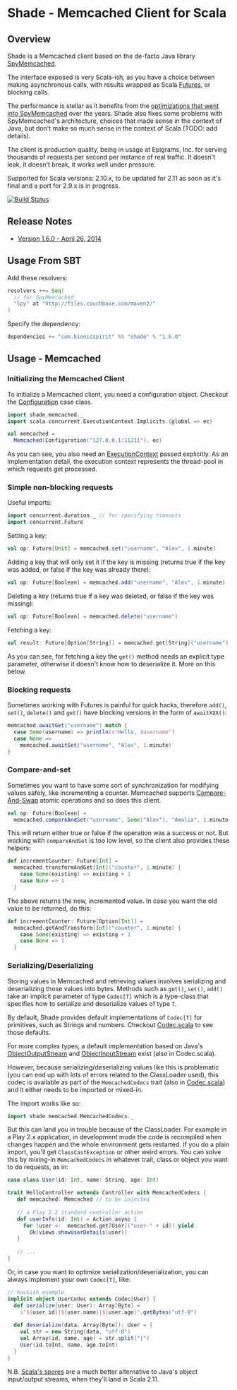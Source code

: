 # Shade - Memcached Client for Scala

## Overview 

Shade is a Memcached client based on the de-facto Java library
[SpyMemcached](https://code.google.com/p/spymemcached/).

The interface exposed is very Scala-ish, as you have a choice between
making asynchronous calls, with results wrapped as Scala
[Futures](http://docs.scala-lang.org/sips/pending/futures-promises.html),
or blocking calls.

The performance is stellar as it benefits from the
[optimizations that went into SpyMemcached](https://code.google.com/p/spymemcached/wiki/Optimizations)
over the years. Shade also fixes some problems with SpyMemcached's
architecture, choices that made sense in the context of Java, but
don't make so much sense in the context of Scala (TODO: add details).

The client is production quality, being in usage at Epigrams, Inc. for
serving thousands of requests per second per instance of real
traffic. It doesn't leak, it doesn't break, it works well under pressure.

Supported for Scala versions: 2.10.x, to be updated for 2.11 as soon
as it's final and a port for 2.9.x is in progress.

[![Build Status](https://travis-ci.org/alexandru/shade.png?branch=master)](https://travis-ci.org/alexandru/shade)

## Release Notes

- [Version 1.6.0 - April 26, 2014](release-notes/1.6.0.md)

## Usage From SBT

Add these resolvers:

```scala
resolvers ++= Seq(
  // for SpyMemcached
  "Spy" at "http://files.couchbase.com/maven2/"
)
```

Specify the dependency:

```scala
dependencies += "com.bionicspirit" %% "shade" % "1.6.0"
```

## Usage - Memcached

### Initializing the Memcached Client

To initialize a Memcached client, you need a configuration object.
Checkout the
[Configuration](src/main/scala/shade/memcached/Configuration.scala)
case class.

```scala
import shade.memcached._
import scala.concurrent.ExecutionContext.Implicits.{global => ec}

val memcached = 
  Memcached(Configuration("127.0.0.1:11211"), ec)
```

As you can see, you also need an
[ExecutionContext](http://www.scala-lang.org/api/current/#scala.concurrent.ExecutionContext)
passed explicitly. As an implementation detail, the execution context represents the
thread-pool in which requests get processed. 

### Simple non-blocking requests

Useful imports:

```scala
import concurrent.duration._ // for specifying timeouts
import concurrent.Future
```

Setting a key:

```scala
val op: Future[Unit] = memcached.set("username", "Alex", 1.minute)
```

Adding a key that will only set it if the key is missing (returns true
if the key was added, or false if the key was already there):

```scala
val op: Future[Boolean] = memcached.add("username", "Alex", 1.minute)
```

Deleting a key (returns true if a key was deleted, or false if the key
was missing):

```scala
val op: Future[Boolean] = memcached.delete("username")
```

Fetching a key:

```scala
val result: Future[Option[String]] = memcached.get[String]("username")
```

As you can see, for fetching a key the `get()` method needs an
explicit type parameter, otherwise it doesn't know how to deserialize
it. More on this below.

### Blocking requests

Sometimes working with Futures is painful for quick hacks, therefore
`add()`, `set()`, `delete()` and `get()` have blocking versions in the
form of `awaitXXX()`:

```scala
memcached.awaitGet("username") match {
  case Some(username) => println(s"Hello, $username")
  case None =>
    memcached.awaitSet("username", "Alex", 1.minute)
}
```

### Compare-and-set

Sometimes you want to have some sort of synchronization for modifying
values safely, like incrementing a counter. Memcached supports
[Compare-And-Swap](http://en.wikipedia.org/wiki/Compare-and-swap)
atomic operations and so does this client.

```scala
val op: Future[Boolean] = 
  memcached.compareAndSet("username", Some("Alex"), "Amalia", 1.minute)
```

This will return either true or false if the operation was a success
or not. But working with `compareAndSet` is too low level, so the
client also provides these helpers:

```scala
def incrementCounter: Future[Int] =
  memcached.transformAndGet[Int]("counter", 1.minute) { 
    case Some(existing) => existing + 1
    case None => 1
  }
```

The above returns the new, incremented value. In case you want the old
value to be returned, do this:

```scala
def incrementCounter: Future[Option[Int]] =
  memcached.getAndTransform[Int]("counter", 1.minute) { 
    case Some(existing) => existing + 1
    case None => 1
  }
```

### Serializing/Deserializing

Storing values in Memcached and retrieving values involves serializing
and deserializing those values into bytes. Methods such as `get()`,
`set()`, `add()` take an implicit parameter of type `Codec[T]` which
is a type-class that specifies how to serialize and deserialize values
of type `T`.

By default, Shade provides default implementations of `Codec[T]` for
primitives, such as Strings and numbers. Checkout
[Codec.scala](src/main/scala/shade/memcached/Codec.scala) to see those
defaults.

For more complex types, a default implementation based on Java's
[ObjectOutputStream](http://docs.oracle.com/javase/7/docs/api/java/io/ObjectOutputStream.html)
and
[ObjectInputStream](http://docs.oracle.com/javase/7/docs/api/java/io/ObjectInputStream.html)
exist (also in Codec.scala).

However, because serializing/deserializing values like this is
problematic (you can end up with lots of errors related to the
ClassLoader used), this codec is available as part of the
`MemcachedCodecs` trait (also in
[Codec.scala](src/main/scala/shade/memcached/Codec.scala)) and it
either needs to be imported or mixed-in.

The import works like so:

```scala
import shade.memcached.MemcachedCodecs._
```

But this can land you in trouble because of the ClassLoader. For
example in a Play 2.x application, in development mode the code is
recompiled when changes happen and the whole environment gets
restarted. If you do a plain import, you'll get `ClassCastException`
or other weird errors. You can solve this by mixing-in
`MemcachedCodecs` in whatever trait, class or object you want to do
requests, as in:

```scala
case class User(id: Int, name: String, age: Int)

trait HelloController extends Controller with MemcachedCodecs {
   def memcached: Memcached // to be injected
   
   // a Play 2.2 standard controller action
   def userInfo(id: Int) = Action.async {    
     for (user <-  memcached.get[User]("user-" + id)) yield
       Ok(views.showUserDetails(user))
   }
   
   // ...
}
```

Or, in case you want to optimize serialization/deserialization, you
can always implement your own `Codec[T]`, like:

```scala
// hackish example
implicit object UserCodec extends Codec[User] {
  def serialize(user: User): Array[Byte] =
    s"${user.id}|${user.name}|${user.age}".getBytes("utf-8")
    
  def deserialize(data: Array[Byte]): User = {
    val str = new String(data, "utf-8")
    val Array(id, name, age) = str.split("|")
    User(id.toInt, name, age.toInt)
  }
}
```

N.B.
[Scala's spores](http://docs.scala-lang.org/sips/pending/spores.html)
are a much better alternative to Java's object input/output streams,
when they'll land in Scala 2.11.

